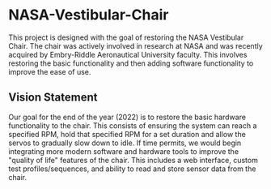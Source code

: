 # NASA-Vestibular-Chair
This project is designed with the goal of restoring the NASA Vestibular Chair. The chair was actively involved in research at NASA and was recently acquired by Embry-Riddle Aeronautical University faculty. This involves restoring the basic functionality and then adding software functionality to improve the ease of use.

## Vision Statement
Our goal for the end of the year (2022) is to restore the basic hardware functionality to the chair. This consists of ensuring the system can reach a specified RPM, hold that specified RPM for a set duration and allow the servos to gradually slow down to idle. If time permits, we would begin integrating more modern software and hardware tools to improve the "quality of life" features of the chair. This includes a web interface, custom test profiles/sequences, and ability to read and store sensor data from the chair. 
